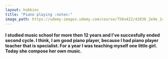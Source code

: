 ```yaml
---
layout: hobbies
title: "Piano playing :notes:"
image_path: https://udemy-images.udemy.com/course/750x422/42038_2e9e_14.jpg
---
```


#### I studied music school for more then 12 years and I've succesfully ended second cycle. I think, I am good piano player, because I had piano player teacher that is specialist. For a year I was teaching myself one little girl. Today she compose her own music.